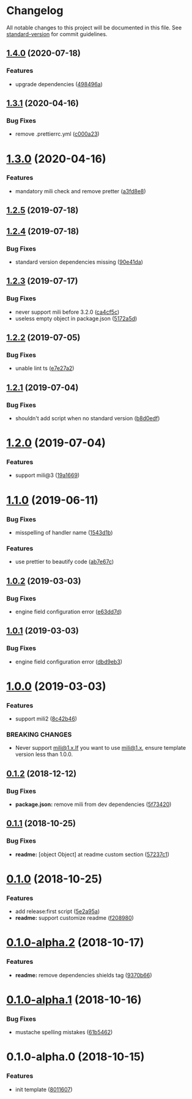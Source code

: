 # Changelog

All notable changes to this project will be documented in this file. See [standard-version](https://github.com/conventional-changelog/standard-version) for commit guidelines.

## [1.4.0](https://github.com/Val-istar-Guo/mili-template/compare/v1.3.1...v1.4.0) (2020-07-18)


### Features

* upgrade dependencies ([498496a](https://github.com/Val-istar-Guo/mili-template/commit/498496a9c4a05a8d4d3cb3882b7b7afbcf93c0da))

<a name="1.3.1"></a>
## [1.3.1](https://github.com/Val-istar-Guo/mili-template/compare/v1.3.0...v1.3.1) (2020-04-16)


### Bug Fixes

* remove .prettierrc.yml ([c000a23](https://github.com/Val-istar-Guo/mili-template/commit/c000a23))



<a name="1.3.0"></a>
# [1.3.0](https://github.com/Val-istar-Guo/mili-template/compare/v1.2.5...v1.3.0) (2020-04-16)


### Features

* mandatory mili check and remove pretter ([a3fd8e8](https://github.com/Val-istar-Guo/mili-template/commit/a3fd8e8))



<a name="1.2.5"></a>
## [1.2.5](https://github.com/Val-istar-Guo/mili-template/compare/v1.2.4...v1.2.5) (2019-07-18)



<a name="1.2.4"></a>
## [1.2.4](https://github.com/Val-istar-Guo/mili-template/compare/v1.2.3...v1.2.4) (2019-07-18)


### Bug Fixes

* standard version dependencies missing ([90e41da](https://github.com/Val-istar-Guo/mili-template/commit/90e41da))



<a name="1.2.3"></a>
## [1.2.3](https://github.com/Val-istar-Guo/mili-template/compare/v1.2.2...v1.2.3) (2019-07-17)


### Bug Fixes

* never support mili before 3.2.0 ([ca4cf5c](https://github.com/Val-istar-Guo/mili-template/commit/ca4cf5c))
* useless empty object in package.json ([5172a5d](https://github.com/Val-istar-Guo/mili-template/commit/5172a5d))



<a name="1.2.2"></a>
## [1.2.2](https://github.com/Val-istar-Guo/mili-template/compare/v1.2.1...v1.2.2) (2019-07-05)


### Bug Fixes

* unable lint ts ([e7e27a2](https://github.com/Val-istar-Guo/mili-template/commit/e7e27a2))



<a name="1.2.1"></a>
## [1.2.1](https://github.com/Val-istar-Guo/mili-template/compare/v1.2.0...v1.2.1) (2019-07-04)


### Bug Fixes

* shouldn't add script when no standard version ([b8d0edf](https://github.com/Val-istar-Guo/mili-template/commit/b8d0edf))



<a name="1.2.0"></a>
# [1.2.0](https://github.com/Val-istar-Guo/mili-template/compare/v1.1.0...v1.2.0) (2019-07-04)


### Features

* support mili@3 ([19a1669](https://github.com/Val-istar-Guo/mili-template/commit/19a1669))



<a name="1.1.0"></a>
# [1.1.0](https://github.com/Val-istar-Guo/mili-template/compare/v1.0.2...v1.1.0) (2019-06-11)


### Bug Fixes

* misspelling of handler name ([1543d1b](https://github.com/Val-istar-Guo/mili-template/commit/1543d1b))


### Features

* use prettier to beautify code ([ab7e67c](https://github.com/Val-istar-Guo/mili-template/commit/ab7e67c))



<a name="1.0.2"></a>
## [1.0.2](https://github.com/Val-istar-Guo/mili-template/compare/v1.0.1...v1.0.2) (2019-03-03)


### Bug Fixes

* engine field configuration error ([e63dd7d](https://github.com/Val-istar-Guo/mili-template/commit/e63dd7d))



<a name="1.0.1"></a>
## [1.0.1](https://github.com/Val-istar-Guo/mili-template/compare/v1.0.0...v1.0.1) (2019-03-03)


### Bug Fixes

* engine field configuration error ([dbd9eb3](https://github.com/Val-istar-Guo/mili-template/commit/dbd9eb3))



<a name="1.0.0"></a>
# [1.0.0](https://github.com/Val-istar-Guo/mili-template/compare/v0.1.2...v1.0.0) (2019-03-03)


### Features

* support mili2 ([8c42b46](https://github.com/Val-istar-Guo/mili-template/commit/8c42b46))


### BREAKING CHANGES

* Never support mili@1.x.If you want to use mili@1.x, ensure template version less
than 1.0.0.



<a name="0.1.2"></a>
## [0.1.2](https://github.com/Val-istar-Guo/mili-template/compare/v0.1.1...v0.1.2) (2018-12-12)


### Bug Fixes

* **package.json:** remove mili from dev dependencies ([5f73420](https://github.com/Val-istar-Guo/mili-template/commit/5f73420))



<a name="0.1.1"></a>
## [0.1.1](https://github.com/Val-istar-Guo/mili-template/compare/v0.1.0...v0.1.1) (2018-10-25)


### Bug Fixes

* **readme:** [object Object] at readme custom section ([57237c1](https://github.com/Val-istar-Guo/mili-template/commit/57237c1))



<a name="0.1.0"></a>
# [0.1.0](https://github.com/Val-istar-Guo/mili-template/compare/v0.1.0-alpha.2...v0.1.0) (2018-10-25)


### Features

* add release:first script ([5e2a95a](https://github.com/Val-istar-Guo/mili-template/commit/5e2a95a))
* **readme:** support customize readme ([f208980](https://github.com/Val-istar-Guo/mili-template/commit/f208980))



<a name="0.1.0-alpha.2"></a>
# [0.1.0-alpha.2](https://github.com/Val-istar-Guo/mili-template/compare/v0.1.0-alpha.1...v0.1.0-alpha.2) (2018-10-17)


### Features

* **readme:** remove dependencies shields tag ([9370b66](https://github.com/Val-istar-Guo/mili-template/commit/9370b66))



<a name="0.1.0-alpha.1"></a>
# [0.1.0-alpha.1](https://github.com/Val-istar-Guo/mili-template/compare/v0.1.0-alpha.0...v0.1.0-alpha.1) (2018-10-16)


### Bug Fixes

* mustache spelling mistakes ([61b5462](https://github.com/Val-istar-Guo/mili-template/commit/61b5462))



<a name="0.1.0-alpha.0"></a>
# 0.1.0-alpha.0 (2018-10-15)


### Features

* init template ([8011607](https://github.com/Val-istar-Guo/mili-template/commit/8011607))
